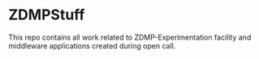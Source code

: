 # ZDMPStuff
This repo contains all work related to ZDMP-Experimentation facility and middleware applications created during open call.
